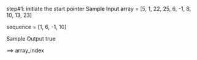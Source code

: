 step#1: initiate the start pointer
Sample Input
array = [5, 1, 22, 25, 6, -1, 8, 10, 13, 23]

sequence = [1, 6, -1, 10]

Sample Output
true

==>
array_index
